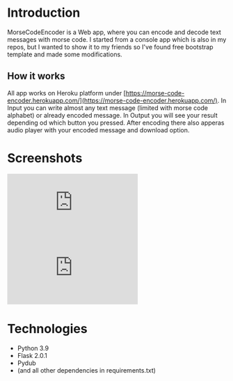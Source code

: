 Introduction
============
MorseCodeEncoder is a Web app, where you can encode and decode text messages with morse code. I started from a console app which is also in my repos, but I wanted to show it to my friends
so I've found free bootstrap template and made some modifications.

How it works
-------------
All app works on Heroku platform under [https://morse-code-encoder.herokuapp.com/](https://morse-code-encoder.herokuapp.com/). In Input you can write almost any text message
(limited with morse code alphabet) or already encoded message. In Output you will see your result depending od which button you pressed. After encoding there also apperas audio player
with your encoded message and download option.

Screenshots
===========
![Start](https://files.fm/thumb_show.php?i=385fun7g7) ![GameOver](https://files.fm/thumb_show.php?i=bvrm3wds4)

Technologies
===========
* Python 3.9
* Flask 2.0.1
* Pydub
* (and all other dependencies in requirements.txt)
